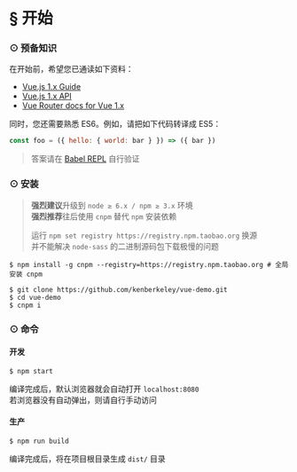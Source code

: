 # § 开始

### ⊙ 预备知识

在开始前，希望您已通读如下资料：

* [Vue.js 1.x Guide](http://v1.vuejs.org/guide/)
* [Vue.js 1.x API](http://v1.vuejs.org/api/)
* [Vue Router docs for Vue 1.x](https://github.com/vuejs/vue-router/tree/1.0/docs/zh-cn)

同时，您还需要熟悉 ES6。例如，请把如下代码转译成 ES5：
```js
const foo = ({ hello: { world: bar } }) => ({ bar })
```

> 答案请在 [Babel REPL](https://babeljs.io/repl) 自行验证

### ⊙ 安装

> **强烈建议**升级到 `node ≥ 6.x / npm ≥ 3.x` 环境  
> **强烈推荐**往后使用 `cnpm` 替代 `npm` 安装依赖  
> 
> 运行 `npm set registry https://registry.npm.taobao.org` 换源  
> 并不能解决 `node-sass` 的二进制源码包下载极慢的问题

```
$ npm install -g cnpm --registry=https://registry.npm.taobao.org # 全局安装 cnpm

$ git clone https://github.com/kenberkeley/vue-demo.git
$ cd vue-demo
$ cnpm i
```

### ⊙ 命令

#### 开发
```
$ npm start
```

编译完成后，默认浏览器就会自动打开 `localhost:8080`  
若浏览器没有自动弹出，则请自行手动访问

#### 生产
```
$ npm run build
```

编译完成后，将在项目根目录生成 `dist/` 目录
